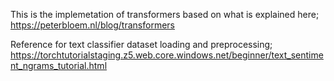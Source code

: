 This is the implemetation of transformers based on what is explained here;   
https://peterbloem.nl/blog/transformers

Reference for text classifier dataset loading and preprocessing; 
https://torchtutorialstaging.z5.web.core.windows.net/beginner/text_sentiment_ngrams_tutorial.html
